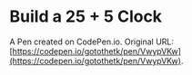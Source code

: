 # Build a 25 + 5 Clock

A Pen created on CodePen.io. Original URL: [https://codepen.io/gotothetk/pen/VwypVKw](https://codepen.io/gotothetk/pen/VwypVKw).


